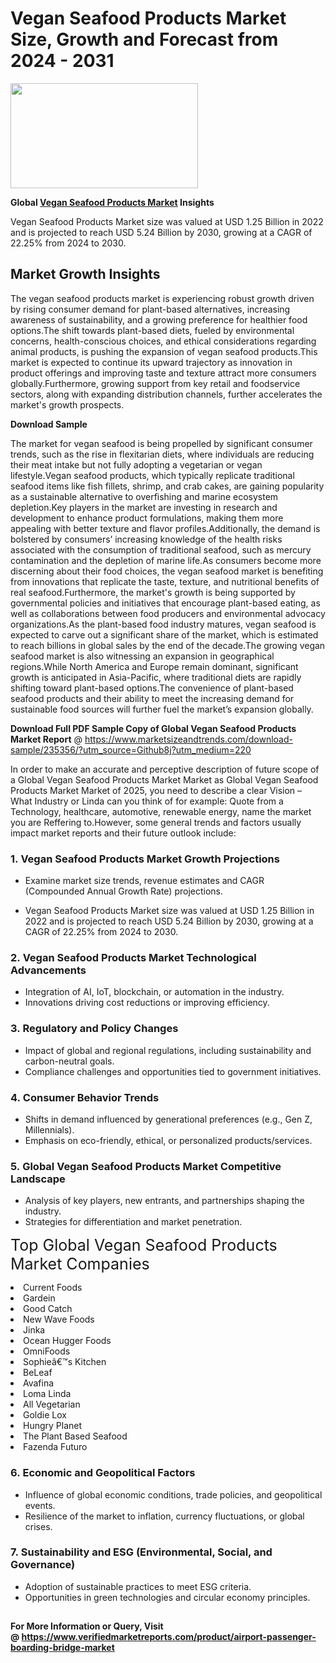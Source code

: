 <H1>Vegan Seafood Products Market Size, Growth and Forecast from 2024 - 2031</H1><img class="aligncenter size-medium wp-image-584254" src="https://thirdeyenews.in/wp-content/uploads/2024/09/Global-Market-Research-300x168.jpeg" alt="" width="300" height="168" /><p><strong>Global&nbsp;<a href="https://www.marketsizeandtrends.com/download-sample/235356/?utm_source=Github8j?utm_medium=220">Vegan Seafood Products Market</a> Insights</strong></p><p>Vegan Seafood Products Market size was valued at USD 1.25 Billion in 2022 and is projected to reach USD 5.24 Billion by 2030, growing at a CAGR of 22.25% from 2024 to 2030.</p><p><h2>Market Growth Insights</h2> <p>The vegan seafood products market is experiencing robust growth driven by rising consumer demand for plant-based alternatives, increasing awareness of sustainability, and a growing preference for healthier food options.The shift towards plant-based diets, fueled by environmental concerns, health-conscious choices, and ethical considerations regarding animal products, is pushing the expansion of vegan seafood products.This market is expected to continue its upward trajectory as innovation in product offerings and improving taste and texture attract more consumers globally.Furthermore, growing support from key retail and foodservice sectors, along with expanding distribution channels, further accelerates the market's growth prospects.</p> <p><strong>Download Sample</strong></p> <p>The market for vegan seafood is being propelled by significant consumer trends, such as the rise in flexitarian diets, where individuals are reducing their meat intake but not fully adopting a vegetarian or vegan lifestyle.Vegan seafood products, which typically replicate traditional seafood items like fish fillets, shrimp, and crab cakes, are gaining popularity as a sustainable alternative to overfishing and marine ecosystem depletion.Key players in the market are investing in research and development to enhance product formulations, making them more appealing with better texture and flavor profiles.Additionally, the demand is bolstered by consumers’ increasing knowledge of the health risks associated with the consumption of traditional seafood, such as mercury contamination and the depletion of marine life.As consumers become more discerning about their food choices, the vegan seafood market is benefiting from innovations that replicate the taste, texture, and nutritional benefits of real seafood.Furthermore, the market's growth is being supported by governmental policies and initiatives that encourage plant-based eating, as well as collaborations between food producers and environmental advocacy organizations.As the plant-based food industry matures, vegan seafood is expected to carve out a significant share of the market, which is estimated to reach billions in global sales by the end of the decade.The growing vegan seafood market is also witnessing an expansion in geographical regions.While North America and Europe remain dominant, significant growth is anticipated in Asia-Pacific, where traditional diets are rapidly shifting toward plant-based options.The convenience of plant-based seafood products and their ability to meet the increasing demand for sustainable food sources will further fuel the market’s expansion globally.<p><span class=""><strong>Download Full PDF Sample Copy of Global Vegan Seafood Products Market Report</strong> @ <a href="https://www.marketsizeandtrends.com/download-sample/235356/?utm_source=Github8j?utm_medium=220" target="_blank">https://www.marketsizeandtrends.com/download-sample/235356/?utm_source=Github8j?utm_medium=220</a></span></p><p>In order to make an accurate and perceptive description of future scope of a Global&nbsp;Vegan Seafood Products Market Market as Global&nbsp;Vegan Seafood Products Market Market of 2025, you need to describe a clear Vision &ndash; What Industry or Linda can you think of for example: Quote from a Technology, healthcare, automotive, renewable energy, name the market you are Reffering to.However, some general trends and factors usually impact market reports and their future outlook include:</p><h3>1.&nbsp;<strong>Vegan Seafood Products Market Growth Projections</strong></h3><ul><li>Examine market size trends, revenue estimates and CAGR (Compounded Annual Growth Rate) projections.</li><li><p>Vegan Seafood Products Market size was valued at USD 1.25 Billion in 2022 and is projected to reach USD 5.24 Billion by 2030, growing at a CAGR of 22.25% from 2024 to 2030.</p></li></ul><h3>2.&nbsp;<strong>Vegan Seafood Products Market Technological Advancements</strong></h3><ul><li>Integration of AI, IoT, blockchain, or automation in the industry.</li><li>Innovations driving cost reductions or improving efficiency.</li></ul><h3>3.&nbsp;<strong>Regulatory and Policy Changes</strong></h3><ul><li>Impact of global and regional regulations, including sustainability and carbon-neutral goals.</li><li>Compliance challenges and opportunities tied to government initiatives.</li></ul><h3>4.&nbsp;<strong>Consumer Behavior Trends</strong></h3><ul><li>Shifts in demand influenced by generational preferences (e.g., Gen Z, Millennials).</li><li>Emphasis on eco-friendly, ethical, or personalized products/services.</li></ul><h3>5.&nbsp;<strong>Global Vegan Seafood Products Market Competitive Landscape</strong></h3><ul><li>Analysis of key players, new entrants, and partnerships shaping the industry.</li><li>Strategies for differentiation and market penetration.</li></ul><p data-pm-slice="1 1 []"><span style="color: inherit; font-family: inherit; font-size: 25px;">Top Global Vegan Seafood Products Market Companies</span></p><div class="" data-test-id=""><p><li>Current Foods</li><li> Gardein</li><li> Good Catch</li><li> New Wave Foods</li><li> Jinka</li><li> Ocean Hugger Foods</li><li> OmniFoods</li><li> Sophieâ€™s Kitchen</li><li> BeLeaf</li><li> Avafina</li><li> Loma Linda</li><li> All Vegetarian</li><li> Goldie Lox</li><li> Hungry Planet</li><li> The Plant Based Seafood</li><li> Fazenda Futuro</li></p></div><h3>6.&nbsp;<strong>Economic and Geopolitical Factors</strong></h3><ul><li>Influence of global economic conditions, trade policies, and geopolitical events.</li><li>Resilience of the market to inflation, currency fluctuations, or global crises.</li></ul><h3>7.&nbsp;<strong>Sustainability and ESG (Environmental, Social, and Governance)</strong></h3><ul><li>Adoption of sustainable practices to meet ESG criteria.</li><li>Opportunities in green technologies and circular economy principles.</li></ul><h2><strong style="font-size: 14px;">For More Information or Query, Visit @&nbsp;</strong><a style="background-color: #ffffff; font-size: 14px;" href="https://www.marketsizeandtrends.com/report/vegan-seafood-products-market/" target="_blank">https://www.verifiedmarketreports.com/product/airport-passenger-boarding-bridge-market</a></h2>